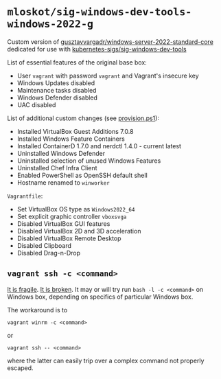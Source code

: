 # `mloskot/sig-windows-dev-tools-windows-2022-g`

Custom version of [gusztavvargadr/windows-server-2022-standard-core](https://app.vagrantup.com/gusztavvargadr/boxes/windows-server-2022-standard-core)
dedicated for use with [kubernetes-sigs/sig-windows-dev-tools](https://github.com/kubernetes-sigs/sig-windows-dev-tools)

List of essential features of the original base box:

- User `vagrant` with password `vagrant` and Vagrant's insecure key
- Windows Updates disabled
- Maintenance tasks disabled
- Windows Defender disabled
- UAC disabled

List of additional custom changes (see [provision.ps1](../provision.ps1)):

- Installed VirtualBox Guest Additions 7.0.8
- Installed Windows Feature Containers
- Installed ContainerD 1.7.0 and nerdctl 1.4.0 - current latest
- Uninstalled Windows Defender
- Uninstalled selection of unused Windows Features
- Uninstalled Chef Infra Client
- Enabled PowerShell as OpenSSH default shell
- Hostname renamed to `winworker`

`Vagrantfile`:

- Set VirtualBox OS type as `Windows2022_64`
- Set explicit graphic controller `vboxsvga`
- Disabled VirtualBox GUI features
- Disabled VirtualBox 2D and 3D acceleration
- Disabled VirtualBox Remote Desktop
- Disabled Clipboard
- Disabled Drag-n-Drop

## `vagrant ssh -c <command>`

[It is fragile](https://github.com/hashicorp/vagrant/issues/9479#issuecomment-1557017994).
[It is broken](https://discuss.hashicorp.com/t/vagrant-ssh-c-against-windows-box-runs-bash-instead-of-powershell-exe-or-cmd-exe/54047).
It may or will try run `bash -l -c <command>` on Windows box, depending on specifics of particular Windows box.

The workaround is to

```console
vagrant winrm -c <command>
```

or

```console
vagrant ssh -- <command>
```

where the latter can easily trip over a complex command not properly escaped.
